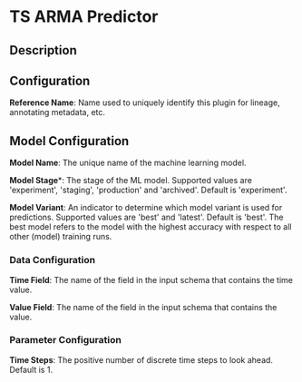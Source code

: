 
# TS ARMA Predictor

## Description

## Configuration
**Reference Name**: Name used to uniquely identify this plugin for lineage, annotating metadata, etc.

## Model Configuration
**Model Name**: The unique name of the machine learning model.

**Model Stage***: The stage of the ML model. Supported values are 'experiment', 'staging', 'production'
and 'archived'. Default is 'experiment'.

**Model Variant**: An indicator to determine which model variant is used for predictions. Supported values
are 'best' and 'latest'. Default is 'best'. The best model refers to the model with the highest accuracy
with respect to all other (model) training runs.

### Data Configuration
**Time Field**: The name of the field in the input schema that contains the time value.

**Value Field**: The name of the field in the input schema that contains the value.

### Parameter Configuration
**Time Steps**: The positive number of discrete time steps to look ahead. Default is 1.
